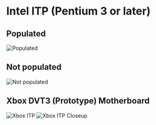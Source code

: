 # Intel ITP (Pentium 3 or later)
## Populated
![Populated](https://github.com/Necrosys/x86-JTAG-Information/blob/master/Connector/ITP/ITPNew_P.jpg)
## Not populated
![Not populated](https://github.com/Necrosys/x86-JTAG-Information/blob/master/Connector/ITP/ITPNew_NP.jpg)
## Xbox DVT3 (Prototype) Motherboard
![Xbox ITP](https://github.com/Necrosys/x86-JTAG-Information/blob/master/Connector/ITP/DVT3_ITP.jpg)
![Xbox ITP Closeup](https://github.com/Necrosys/x86-JTAG-Information/blob/master/Connector/ITP/DVT3_ITP_Closeup.jpg)
